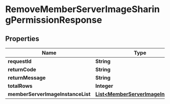 
# RemoveMemberServerImageSharingPermissionResponse

## Properties
Name | Type | Description | Notes
------------ | ------------- | ------------- | -------------
**requestId** | **String** |  |  [optional]
**returnCode** | **String** |  |  [optional]
**returnMessage** | **String** |  |  [optional]
**totalRows** | **Integer** |  |  [optional]
**memberServerImageInstanceList** | [**List&lt;MemberServerImageInstance&gt;**](MemberServerImageInstance.md) |  |  [optional]




